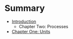 # Summary

* [Introduction](README.md)
   * Chapter Two: Processes
* [Chapter One: Units](chapter1.md)

